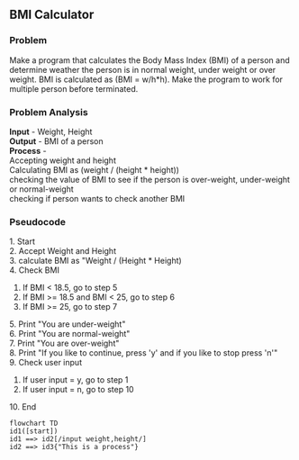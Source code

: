 <h2>BMI Calculator</h2>
<h3>Problem</h3>
Make a program that calculates the Body Mass Index (BMI) of a person and determine weather the person is
in normal weight, under weight or over weight. BMI is calculated as (BMI = w/h*h). Make the program to
work for multiple person before terminated.

<h3>Problem Analysis</h3>
<strong>Input</strong> - Weight, Height <br>
<strong>Output</strong> - BMI of a person<br>
<strong>Process</strong> - <br>
Accepting weight and height <br>
Calculating BMI as (weight / (height * height)) <br>
checking the value of BMI to see if the person is over-weight, under-weight or normal-weight <br>
checking if person wants to check another BMI

<h3>Pseudocode</h3>
1. Start <br>
2. Accept Weight and Height <br>
3. calculate BMI as "Weight / (Height * Height) <br>
4. Check BMI <br>
<ol>
      <li>If BMI < 18.5, go to step 5</li>
      <li>If BMI >= 18.5 and BMI < 25, go to step 6</li>
      <li>If BMI >= 25, go to step 7</li>
    </ol>
5. Print "You are under-weight" <br>
6. Print "You are normal-weight" <br>
7. Print "You are over-weight" <br>
8. Print "If you like to continue, press 'y' and if you like to stop press 'n'" <br>
9. Check user input <br>
    <ol>
      <li>If user input = y, go to step 1</li>
      <li>If user input = n, go to step 10</li>
    </ol>
10. End <br>




```mermaid
flowchart TD
id1([start])
id1 ==> id2[/input weight,height/]
id2 ==> id3{"This is a process"}

```
